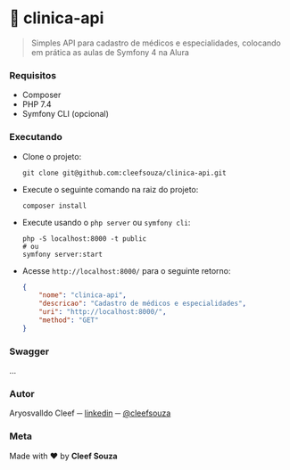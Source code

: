 # :syringe: clinica-api
> Simples API para cadastro de médicos e especialidades, colocando em prática as aulas de Symfony 4 na Alura

### Requisitos
- Composer
- PHP 7.4
- Symfony CLI (opcional)

### Executando
- Clone o projeto:
  ```shell
  git clone git@github.com:cleefsouza/clinica-api.git
  ```

- Execute o seguinte comando na raiz do projeto:
  ```shell
  composer install
  ```

- Execute usando o `php server` ou `symfony cli`:
  ```shell
  php -S localhost:8000 -t public
  # ou
  symfony server:start
  ```

- Acesse `http://localhost:8000/` para o seguinte retorno:
    ```json
    {
        "nome": "clinica-api",
        "descricao": "Cadastro de médicos e especialidades",
        "uri": "http://localhost:8000/",
        "method": "GET"
    }
    ```

### Swagger
... 

### Autor <div id="autor"></div>
Aryosvalldo Cleef ─ [linkedin](https://www.linkedin.com/in/aryosvalldo-cleef/) ─ [@cleefsouza](https://github.com/cleefsouza)

### Meta <div id="meta"></div>
Made with :heart: by **Cleef Souza**
